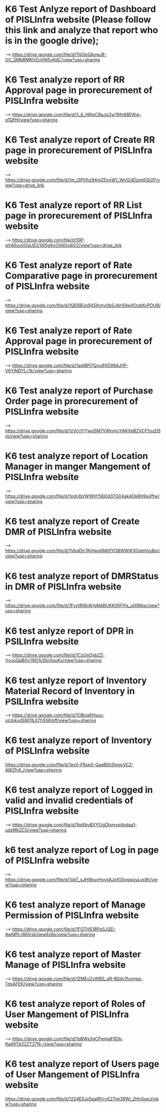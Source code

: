 # K6 Test Anlyze report of **Dashboard** of PISLInfra website (Please follow this link and analyze that report who is in the google drive);
--> https://drive.google.com/file/d/11d3oQAowJ8-OC_SMbRMKHZoVItt5vKdC/view?usp=sharing

# K6 Test analyze report of **RR Approval** page in prorecurement of PISLInfra website
--> https://drive.google.com/file/d/1i_6_H6lpCRaJsi2w19fn68EWw-q1QfHl/view?usp=sharing

# K6 Test analyze report of **Create RR** page in prorecurement of PISLInfra website
--> https://drive.google.com/file/d/1m_I3POhz94mZDvxW1_Wn12dDzmt0St2P/view?usp=drive_link

# K6 Test analyze report of **RR List** page in prorecurement of PISLInfra website
--> https://drive.google.com/file/d/10P-gV46syGOaUElz1dt5g6vGVAGydjV2/view?usp=drive_link

# K6 Test analyze report of **Rate Comparative page** in prorecurement of PISLInfra website
--> https://drive.google.com/file/d/1QE6BUn945Ihmy0bSJAh59wXOcbKvPDUB/view?usp=sharing

#  K6 Test analyze report of **Rate Approval** page in prorecurement of PISLInfra website
--> https://drive.google.com/file/d/1aqtBPj7Qyu9VD99dJi1P-V6YjNDYLc1k/view?usp=sharing

# K6 Test analyze report of **Purchase Order** page in prorecurement of PISLInfra website
--> https://drive.google.com/file/d/1zVcUYYwpSM7VWnmUYAKXeBZVCF5ozD5m/view?usp=sharing

# K6 test analyze report of **Location Manager** in manger Mangement of PISLInfra website
--> https://drive.google.com/file/d/1pgUbVWWhY56j0d37Q04akADkRH9a4ffw/view?usp=sharing


# K6 test analyze report of **Create DMR** of PISLInfra website
--> https://drive.google.com/file/d/1VbqDtr7AiHws6Md1YOBWWiKXGdmVodbn/view?usp=sharing


# K6 test analyze report of **DMRStatus** in DMR of PISLInfra website
--> https://drive.google.com/file/d/1FyytRl9o8rlgNABUKKI0lFPjs_utXR6w/view?usp=sharing

# K6 test anlyze report of **DPR** in PSILInfra website
--> https://drive.google.com/file/d/1CzUnDnbZZ-VyuoQpBGv19G1USlvGpuKx/view?usp=sharing

# K6 test anlyze report of **Inventory Material Record** of Inventory in PSILInfra website
--> https://drive.google.com/file/d/1OBug6Hsuu-juUpkvdSM78Jt7frEMrbff/view?usp=sharing

# K6 test analyze report of **Inventory** of PISLInfra website
https://drive.google.com/file/d/1ev0-FRseS-QaaB5hSIggyVCZ-AWZfr4_/view?usp=sharing

# K6 test analyze report of **Logged in** valid and invalid credentials of PISLInfra website
--> https://drive.google.com/file/d/1tpXbyBXYfJgDlxmyp4pdaa1-udzMkZCS/view?usp=sharing

# k6 test analyze report of **Log in** page of PISLInfra website
--> https://drive.google.com/file/d/1obT_sJH9buyHvyiiAJofG5pgwzuLvs9h/view?usp=sharing

# K6 test analyze report of **Manage Permission** of PISLInfra website
--> https://drive.google.com/file/d/1FQTHS18PqSJQD-AwMPLnM3rsb3ww8zBs/view?usp=sharing

# K6 test analyze report of **Master Manage** of PISLInfra website
--> https://drive.google.com/file/d/1ZMEoZvWBS_gR-BSdy1funnpe-TdsAFEK/view?usp=sharing

# K6 test analyze report of **Roles of User Mangement** of PISLInfra website
--> https://drive.google.com/file/d/1qBWs3gCPemiaF6Dk-Ra49Tb22ZT27fk-/view?usp=sharing

# K6 test analyze report of **Users page** of User Mangement of PISLInfra website
https://drive.google.com/file/d/12S4E5Jx5ealRVrvE2Tmi39Wj_2HnSoeJ/view?usp=sharing